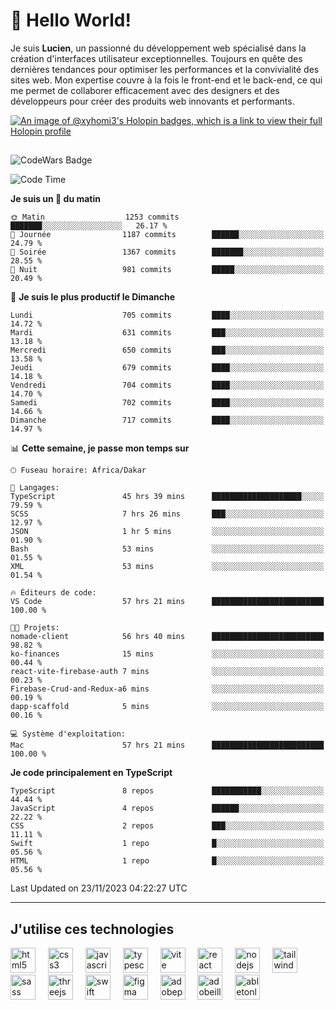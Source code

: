 # 👋 Hello World!

Je suis **Lucien**, un passionné du développement web spécialisé dans la création d'interfaces utilisateur exceptionnelles. Toujours en quête des dernières tendances pour optimiser les performances et la convivialité des sites web. Mon expertise couvre à la fois le front-end et le back-end, ce qui me permet de collaborer efficacement avec des designers et des développeurs pour créer des produits web innovants et performants.

[![An image of @xyhomi3's Holopin badges, which is a link to view their full Holopin profile](https://holopin.me/xyhomi3)](https://holopin.io/@xyhomi3)

##

![CodeWars Badge](https://www.codewars.com/users/xyhomi3/badges/small)

<!--START_SECTION:waka-->
![Code Time](http://img.shields.io/badge/Code%20Time-312%20hrs%2038%20mins-blue)

**Je suis un 🐤 du matin** 

```text
🌞 Matin                  1253 commits        ███████░░░░░░░░░░░░░░░░░░   26.17 % 
🌆 Journée                1187 commits        ██████░░░░░░░░░░░░░░░░░░░   24.79 % 
🌃 Soirée                 1367 commits        ███████░░░░░░░░░░░░░░░░░░   28.55 % 
🌙 Nuit                   981 commits         █████░░░░░░░░░░░░░░░░░░░░   20.49 % 
```
📅 **Je suis le plus productif le Dimanche** 

```text
Lundi                    705 commits         ████░░░░░░░░░░░░░░░░░░░░░   14.72 % 
Mardi                    631 commits         ███░░░░░░░░░░░░░░░░░░░░░░   13.18 % 
Mercredi                 650 commits         ███░░░░░░░░░░░░░░░░░░░░░░   13.58 % 
Jeudi                    679 commits         ████░░░░░░░░░░░░░░░░░░░░░   14.18 % 
Vendredi                 704 commits         ████░░░░░░░░░░░░░░░░░░░░░   14.70 % 
Samedi                   702 commits         ████░░░░░░░░░░░░░░░░░░░░░   14.66 % 
Dimanche                 717 commits         ████░░░░░░░░░░░░░░░░░░░░░   14.97 % 
```


📊 **Cette semaine, je passe mon temps sur** 

```text
🕑︎ Fuseau horaire: Africa/Dakar

💬 Langages: 
TypeScript               45 hrs 39 mins      ████████████████████░░░░░   79.59 % 
SCSS                     7 hrs 26 mins       ███░░░░░░░░░░░░░░░░░░░░░░   12.97 % 
JSON                     1 hr 5 mins         ░░░░░░░░░░░░░░░░░░░░░░░░░   01.90 % 
Bash                     53 mins             ░░░░░░░░░░░░░░░░░░░░░░░░░   01.55 % 
XML                      53 mins             ░░░░░░░░░░░░░░░░░░░░░░░░░   01.54 % 

🔥 Éditeurs de code: 
VS Code                  57 hrs 21 mins      █████████████████████████   100.00 % 

🐱‍💻 Projets: 
nomade-client            56 hrs 40 mins      █████████████████████████   98.82 % 
ko-finances              15 mins             ░░░░░░░░░░░░░░░░░░░░░░░░░   00.44 % 
react-vite-firebase-auth 7 mins              ░░░░░░░░░░░░░░░░░░░░░░░░░   00.23 % 
Firebase-Crud-and-Redux-a6 mins              ░░░░░░░░░░░░░░░░░░░░░░░░░   00.19 % 
dapp-scaffold            5 mins              ░░░░░░░░░░░░░░░░░░░░░░░░░   00.16 % 

💻 Système d'exploitation: 
Mac                      57 hrs 21 mins      █████████████████████████   100.00 % 
```

**Je code principalement en TypeScript** 

```text
TypeScript               8 repos             ███████████░░░░░░░░░░░░░░   44.44 % 
JavaScript               4 repos             ██████░░░░░░░░░░░░░░░░░░░   22.22 % 
CSS                      2 repos             ███░░░░░░░░░░░░░░░░░░░░░░   11.11 % 
Swift                    1 repo              █░░░░░░░░░░░░░░░░░░░░░░░░   05.56 % 
HTML                     1 repo              █░░░░░░░░░░░░░░░░░░░░░░░░   05.56 % 
```




 Last Updated on 23/11/2023 04:22:27 UTC
<!--END_SECTION:waka-->
---

## J'utilise ces technologies

<div align="left">
  <img src="https://skillicons.dev/icons?i=html" height="40" alt="html5 logo"  />
  <img width="12" />
  <img src="https://skillicons.dev/icons?i=css" height="40" alt="css3 logo"  />
  <img width="12" />
  <img src="https://skillicons.dev/icons?i=js" height="40" alt="javascript logo"  />
  <img width="12" />
  <img src="https://skillicons.dev/icons?i=ts" height="40" alt="typescript logo"  />
  <img width="12" />
  <img src="https://skillicons.dev/icons?i=vite" height="40" alt="vite logo"  />
  <img width="12" />
  <img src="https://skillicons.dev/icons?i=react" height="40" alt="react logo"  />
  <img width="12" />
  <img src="https://cdn.jsdelivr.net/gh/devicons/devicon/icons/nodejs/nodejs-original.svg" height="40" alt="nodejs logo"  />
  <img width="12" />
  <img src="https://skillicons.dev/icons?i=tailwind" height="40" alt="tailwindcss logo"  />
  <img width="12" />
  <img src="https://skillicons.dev/icons?i=sass" height="40" alt="sass logo"  />
  <img width="12" />
  <img src="https://skillicons.dev/icons?i=threejs" height="40" alt="threejs logo"  />
  <img width="12" />
  <img src="https://skillicons.dev/icons?i=swift" height="40" alt="swift logo"  />
  <img width="12" />
  <img src="https://skillicons.dev/icons?i=figma" height="40" alt="figma logo"  />
  <img width="12" />
  <img src="https://skillicons.dev/icons?i=ps" height="40" alt="adobephotoshop logo"  />
  <img width="12" />
  <img src="https://skillicons.dev/icons?i=ai" height="40" alt="adobeillustrator logo"  />
  <img width="12" />
  <img src="https://skillicons.dev/icons?i=ableton" height="40" alt="abletonlive logo"  />
</div>



